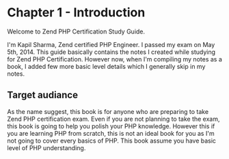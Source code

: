 # Chapter 1 - Introduction

Welcome to Zend PHP Certification Study Guide.

I'm Kapil Sharma, Zend certified PHP Engineer. I passed my exam on May 5th, 2014. This guide basically contains the notes I created while studying for Zend PHP Certification. However now, when I'm compiling my notes as a book, I added few more basic level details which I generally skip in my notes.


## Target audiance

As the name suggest, this book is for anyone who are preparing to take Zend PHP certification exam. Even if you are not planning to take the exam, this book is going to help you polish your PHP knowledge. However this if you are learning PHP from scratch, this is not an ideal book for you as I'm not going to cover every basics of PHP. This book assume you have basic level of PHP understanding.
